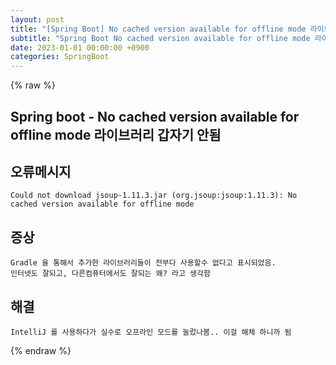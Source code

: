```yaml
---
layout: post
title: "[Spring Boot] No cached version available for offline mode 라이브러리 갑자기 안됨"
subtitle: "Spring Boot No cached version available for offline mode 라이브러리 갑자기 안됨"
date: 2023-01-01 00:00:00 +0900
categories: SpringBoot
---
```

{% raw %}
## Spring boot - No cached version available for offline mode 라이브러리 갑자기 안됨  
  
## 오류메시지  
  
	Could not download jsoup-1.11.3.jar (org.jsoup:jsoup:1.11.3): No cached version available for offline mode  
  
## 증상  
  
	Gradle 을 통해서 추가한 라이브러리들이 전부다 사용할수 없다고 표시되었음.  
	인터넷도 잘되고, 다른컴퓨터에서도 잘되는 왜? 라고 생각함  
  
## 해결  
  
	IntelliJ 를 사용하다가 실수로 오프라인 모드를 눌렀나봄.. 이걸 해체 하니까 됨  

{% endraw %}

